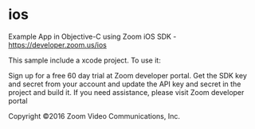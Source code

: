# ios
Example App in Objective-C using Zoom iOS SDK - https://developer.zoom.us/ios

This sample include a xcode project. To use it:

Sign up for a free 60 day trial at Zoom developer portal.
Get the SDK key and secret from your account and update 
the API key and secret in the project and build it.
If you need assistance, please visit Zoom developer portal

Copyright ©2016 Zoom Video Communications, Inc.
